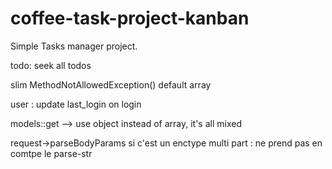 # coffee-task-project-kanban

Simple Tasks manager project.



todo: seek all todos

slim MethodNotAllowedException() default array

user : update last_login on login

models::get --> use object instead of array, it's all mixed

request->parseBodyParams si c'est un enctype multi part : ne prend pas en comtpe le parse-str

